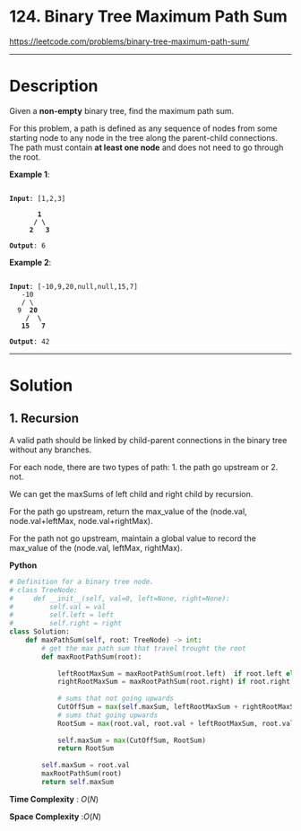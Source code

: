# 124. Binary Tree Maximum Path Sum

https://leetcode.com/problems/binary-tree-maximum-path-sum/

---

# Description

Given a **non-empty** binary tree, find the maximum path sum.

For this problem, a path is defined as any sequence of nodes from some starting node to any node in the tree along the parent-child connections. The path must contain **at least one node** and does not need to go through the root.

**Example 1**:

<pre><code>
<b>Input</b>: [1,2,3]
<b>
       1
      / \
     2   3
</b>
<b>Output</b>: 6
</code></pre>

**Example 2**:

<pre><code>
<b>Input</b>: [-10,9,20,null,null,15,7]
   -10
   / \
  9  <b>20
    /  \
   15   7
</b>
<b>Output</b>: 42
</code></pre>

---

# Solution

## 1. Recursion

A valid path should be linked by child-parent connections in the binary tree without any branches.

For each node, there are two types of path: 1. the path go upstream or 2. not. 

We can get the maxSums of left child and right child by recursion.

For the path go upstream, return the max_value of the (node.val, node.val+leftMax, node.val+rightMax).

For the path not go upstream, maintain a global value to record the max_value of the (node.val, leftMax, rightMax).

**Python**
```python
# Definition for a binary tree node.
# class TreeNode:
#     def __init__(self, val=0, left=None, right=None):
#         self.val = val
#         self.left = left
#         self.right = right
class Solution:
    def maxPathSum(self, root: TreeNode) -> int:
        # get the max path sum that travel trought the root
        def maxRootPathSum(root):
            
            leftRootMaxSum = maxRootPathSum(root.left)  if root.left else -abs(root.val)
            rightRootMaxSum = maxRootPathSum(root.right) if root.right else -abs(root.val)
            
            # sums that not going upwards
            CutOffSum = max(self.maxSum, leftRootMaxSum + rightRootMaxSum + root.val)
            # sums that going upwards
            RootSum = max(root.val, root.val + leftRootMaxSum, root.val + rightRootMaxSum)
            
            self.maxSum = max(CutOffSum, RootSum)
            return RootSum
        
        self.maxSum = root.val
        maxRootPathSum(root)
        return self.maxSum
```

**Time Complexity** : $O(N)$

**Space Complexity** :$O(N)$